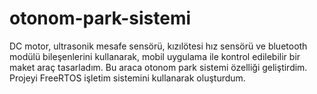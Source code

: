 # otonom-park-sistemi
DC motor, ultrasonik mesafe sensörü, kızılötesi hız sensörü ve bluetooth modülü bileşenlerini kullanarak, mobil uygulama ile kontrol edilebilir bir maket araç tasarladım. Bu araca otonom park sistemi özelliği geliştirdim. Projeyi FreeRTOS işletim sistemini kullanarak oluşturdum.
